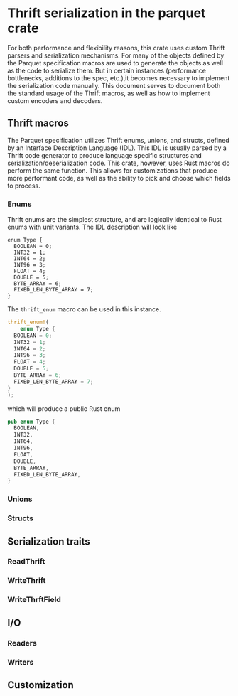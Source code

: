 <!---
  Licensed to the Apache Software Foundation (ASF) under one
  or more contributor license agreements.  See the NOTICE file
  distributed with this work for additional information
  regarding copyright ownership.  The ASF licenses this file
  to you under the Apache License, Version 2.0 (the
  "License"); you may not use this file except in compliance
  with the License.  You may obtain a copy of the License at

    http://www.apache.org/licenses/LICENSE-2.0

  Unless required by applicable law or agreed to in writing,
  software distributed under the License is distributed on an
  "AS IS" BASIS, WITHOUT WARRANTIES OR CONDITIONS OF ANY
  KIND, either express or implied.  See the License for the
  specific language governing permissions and limitations
  under the License.
-->

# Thrift serialization in the parquet crate

For both performance and flexibility reasons, this crate uses custom Thrift parsers and
serialization mechanisms. For many of the objects defined by the Parquet specification macros
are used to generate the objects as well as the code to serialize them. But in certain instances
(performance bottlenecks, additions to the spec, etc.),it becomes necessary to implement the 
serialization code manually. This document serves to document both the standard usage of the
Thrift macros, as well as how to implement custom encoders and decoders.

## Thrift macros

The Parquet specification utilizes Thrift enums, unions, and structs, defined by an Interface
Description Language (IDL). This IDL is usually parsed by a Thrift code generator to produce
language specific structures and serialization/deserialization code. This crate, however, uses
Rust macros do perform the same function. This allows for customizations that produce more 
performant code, as well as the ability to pick and choose which fields to process.

### Enums

Thrift enums are the simplest structure, and are logically identical to Rust enums with unit
variants. The IDL description will look like
```
enum Type {
  BOOLEAN = 0;
  INT32 = 1;
  INT64 = 2;
  INT96 = 3;
  FLOAT = 4;
  DOUBLE = 5;
  BYTE_ARRAY = 6;
  FIXED_LEN_BYTE_ARRAY = 7;
}
```
The `thrift_enum` macro can be used in this instance.
```rust
thrift_enum!(
    enum Type {
  BOOLEAN = 0;
  INT32 = 1;
  INT64 = 2;
  INT96 = 3;
  FLOAT = 4;
  DOUBLE = 5;
  BYTE_ARRAY = 6;
  FIXED_LEN_BYTE_ARRAY = 7;
}
);
```
which will produce a public Rust enum
```rust
pub enum Type {
  BOOLEAN,
  INT32,
  INT64,
  INT96,
  FLOAT,
  DOUBLE,
  BYTE_ARRAY,
  FIXED_LEN_BYTE_ARRAY,
}
```

### Unions

### Structs

## Serialization traits

### ReadThrift

### WriteThrift

### WriteThrftField

## I/O

### Readers

### Writers

## Customization